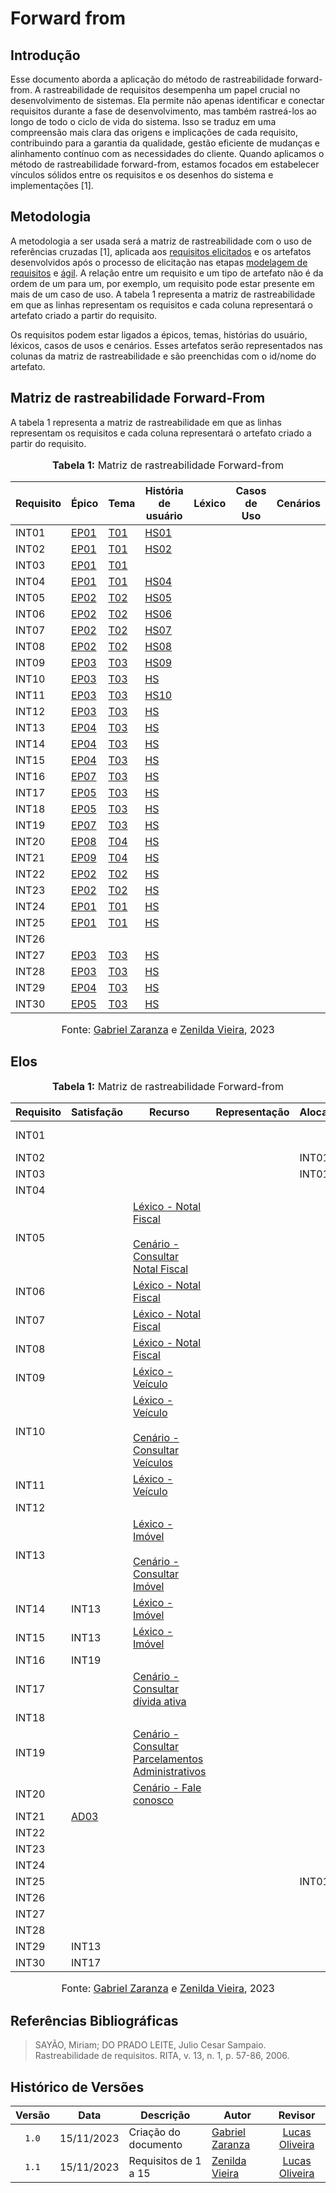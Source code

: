 # Forward from

## Introdução

Esse documento aborda a aplicação do método de rastreabilidade forward-from. A rastreabilidade de requisitos desempenha um papel crucial no desenvolvimento de sistemas. Ela permite não apenas identificar e conectar requisitos durante a fase de desenvolvimento, mas também rastreá-los ao longo de todo o ciclo de vida do sistema. Isso se traduz em uma compreensão mais clara das origens e implicações de cada requisito, contribuindo para a garantia da qualidade, gestão eficiente de mudanças e alinhamento contínuo com as necessidades do cliente. Quando aplicamos o método de rastreabilidade forward-from, estamos focados em estabelecer vínculos sólidos entre os requisitos e os desenhos do sistema e implementações [1].

## Metodologia

A metodologia a ser usada será a matriz de rastreabilidade com o uso de referências cruzadas [1], aplicada aos [requisitos elicitados](https://requisitos-de-software.github.io/2023.2-Economia-DF/elicitacao/requisitos-elicitados/) e os artefatos desenvolvidos após o processo de elicitação nas etapas [modelagem de requisitos](https://requisitos-de-software.github.io/2023.2-Economia-DF/modelagem/cenarios/) e [ágil](https://requisitos-de-software.github.io/2023.2-Economia-DF/modelagem/agil/backlog/). A relação entre um requisito e um tipo de artefato não é da ordem de um para um, por exemplo, um requisito pode estar presente em mais de um caso de uso. A tabela 1 representa a matriz de rastreabilidade em que as linhas representam os requisitos e cada coluna representará o artefato criado a partir do requisito.

Os requisitos podem estar ligados a épicos, temas, histórias do usuário, léxicos, casos de usos e cenários. Esses artefatos serão representados nas colunas da matriz de rastreabilidade e são preenchidas com o id/nome do artefato.

## Matriz de rastreabilidade Forward-From

A tabela 1 representa a matriz de rastreabilidade em que as linhas representam os requisitos e cada coluna representará o artefato criado a partir do requisito.

<div align="center">
<font size="3"><p style="text-align: center"><b>Tabela 1:</b> Matriz de rastreabilidade Forward-from</p></font>

<table>
  <thead>
    <tr>
      <th>Requisito</th>
      <th>Épico</th>
      <th>Tema</th>
      <th>História de usuário</th>
      <th>Léxico</th>
      <th>Casos de Uso</th>
      <th>Cenários</th>
    </tr>
  </thead>
  <tbody>
    <tr>
      <td>INT01</td>
      <td><a href="https://github.com/Requisitos-de-Software/2023.2-Economia-DF/blob/main/docs/modelagem/agil/backlog.md#ep01---login">EP01</a></td>
      <td><a href="https://github.com/Requisitos-de-Software/2023.2-Economia-DF/blob/main/docs/modelagem/agil/backlog.md#temas">T01</a></td>
      <td><a href="https://github.com/Requisitos-de-Software/2023.2-Economia-DF/blob/main/docs/modelagem/agil/historia-de-usuario.md#hs01---efetuar-login-com-email-e-senha">HS01</a></td>
      <td></td>
      <td></td>
      <td></td>
    </tr>
    <tr>
      <td>INT02</td>
      <td><a href="https://github.com/Requisitos-de-Software/2023.2-Economia-DF/blob/main/docs/modelagem/agil/backlog.md#ep01---login">EP01</a></td>
      <td><a href="https://github.com/Requisitos-de-Software/2023.2-Economia-DF/blob/main/docs/modelagem/agil/backlog.md#temas">T01</td>
      <td><a href="https://github.com/Requisitos-de-Software/2023.2-Economia-DF/blob/main/docs/modelagem/agil/historia-de-usuario.md#hs02-hs02---efetuar-login-com-govbr">HS02</a></td>
      <td></td>
      <td></td>
      <td></td>
    </tr>
    <tr>
      <td>INT03</td>
      <td><a href="https://github.com/Requisitos-de-Software/2023.2-Economia-DF/blob/main/docs/modelagem/agil/backlog.md#ep01---login">EP01</a></td>
      <td><a href="https://github.com/Requisitos-de-Software/2023.2-Economia-DF/blob/main/docs/modelagem/agil/backlog.md#temas">T01</td>
      <td></td>
      <td></td>
      <td></td>
      <td></td>
    </tr>
    <tr>
      <td>INT04</td>
      <td><a href="https://github.com/Requisitos-de-Software/2023.2-Economia-DF/blob/main/docs/modelagem/agil/backlog.md#ep01---login">EP01</a></td>
      <td><a href="https://github.com/Requisitos-de-Software/2023.2-Economia-DF/blob/main/docs/modelagem/agil/backlog.md#temas">T01</td>
      <td><a href="https://github.com/Requisitos-de-Software/2023.2-Economia-DF/blob/main/docs/modelagem/agil/historia-de-usuario.md#hs04---efetuar-logout">HS04</a></td>
      <td></td>
      <td></td>
      <td></td>
    </tr>
    <tr>
      <td>INT05</td>
      <td><a href="https://github.com/Requisitos-de-Software/2023.2-Economia-DF/blob/main/docs/modelagem/agil/backlog.md#ep02---nota-fiscal">EP02</a></td>
      <td><a href="https://github.com/Requisitos-de-Software/2023.2-Economia-DF/blob/main/docs/modelagem/agil/backlog.md#temas">T02</td>
      <td><a href="https://github.com/Requisitos-de-Software/2023.2-Economia-DF/blob/main/docs/modelagem/agil/historia-de-usuario.md#hs05---listar">HS05</a></td>
      <td></td>
      <td></td>
      <td></td>
    </tr>
    <tr>
      <td>INT06</td>
      <td><a href="https://github.com/Requisitos-de-Software/2023.2-Economia-DF/blob/main/docs/modelagem/agil/backlog.md#ep02---nota-fiscal">EP02</a></td>
      <td><a href="https://github.com/Requisitos-de-Software/2023.2-Economia-DF/blob/main/docs/modelagem/agil/backlog.md#temas">T02</td>
      <td><a href="https://github.com/Requisitos-de-Software/2023.2-Economia-DF/blob/main/docs/modelagem/agil/historia-de-usuario.md#hs06---pesquisar">HS06</a></td>
      <td></td>
      <td></td>
      <td></td>
    </tr>
    <tr>
      <td>INT07</td>
      <td><a href="https://github.com/Requisitos-de-Software/2023.2-Economia-DF/blob/main/docs/modelagem/agil/backlog.md#ep02---nota-fiscal">EP02</a></td>
      <td><a href="https://github.com/Requisitos-de-Software/2023.2-Economia-DF/blob/main/docs/modelagem/agil/backlog.md#temas">T02</td>
      <td><a href="https://github.com/Requisitos-de-Software/2023.2-Economia-DF/blob/main/docs/modelagem/agil/historia-de-usuario.md#hs07---visualizar-detalhes">HS07</a></td>
      <td></td>
      <td></td>
      <td></td>
    </tr>
    <tr>
      <td>INT08</td>
      <td><a href="https://github.com/Requisitos-de-Software/2023.2-Economia-DF/blob/main/docs/modelagem/agil/backlog.md#ep02---nota-fiscal">EP02</a></td>
      <td><a href="https://github.com/Requisitos-de-Software/2023.2-Economia-DF/blob/main/docs/modelagem/agil/backlog.md#temas">T02</td>
      <td><a href="https://github.com/Requisitos-de-Software/2023.2-Economia-DF/blob/main/docs/modelagem/agil/historia-de-usuario.md#hs08---imprimir-danfe">HS08</a></td>
      <td></td>
      <td></td>
      <td></td>
    </tr>
    <tr>
      <td>INT09</td>
      <td><a href="https://github.com/Requisitos-de-Software/2023.2-Economia-DF/blob/main/docs/modelagem/agil/backlog.md#ep03---ve%C3%ADculos">EP03</a></td>
      <td><a href="https://github.com/Requisitos-de-Software/2023.2-Economia-DF/blob/main/docs/modelagem/agil/backlog.md#temas">T03</td>
      <td><a href="https://github.com/Requisitos-de-Software/2023.2-Economia-DF/blob/main/docs/modelagem/agil/historia-de-usuario.md#us09---cadastrar">HS09</a></td>
      <td></td>
      <td></td>
      <td></td>
    </tr>
    <tr>
      <td>INT10</td>
      <td><a href="https://github.com/Requisitos-de-Software/2023.2-Economia-DF/blob/main/docs/modelagem/agil/backlog.md#ep03---ve%C3%ADculos">EP03</a></td>
      <td><a href="https://github.com/Requisitos-de-Software/2023.2-Economia-DF/blob/main/docs/modelagem/agil/backlog.md#temas">T03</td>
      <td><a href="">HS</a></td>
      <td></td>
      <td></td>
      <td></td>
    </tr>
    <tr>
      <td>INT11</td>
      <td><a href="https://github.com/Requisitos-de-Software/2023.2-Economia-DF/blob/main/docs/modelagem/agil/backlog.md#ep03---ve%C3%ADculos">EP03</a></td>
      <td><a href="https://github.com/Requisitos-de-Software/2023.2-Economia-DF/blob/main/docs/modelagem/agil/backlog.md#temas">T03</td>
      <td><a href="https://github.com/Requisitos-de-Software/2023.2-Economia-DF/blob/main/docs/modelagem/agil/historia-de-usuario.md#hs10---consultar-d%C3%A9bitos-de-ipva">HS10</a></td>
      <td></td>
      <td></td>
      <td></td>
    </tr>
    <tr>
      <td>INT12</td>
      <td><a href="https://github.com/Requisitos-de-Software/2023.2-Economia-DF/blob/main/docs/modelagem/agil/backlog.md#ep03---ve%C3%ADculos">EP03</a></td>
      <td><a href="https://github.com/Requisitos-de-Software/2023.2-Economia-DF/blob/main/docs/modelagem/agil/backlog.md#temas">T03</td>
      <td><a href="">HS</a></td>
      <td></td>
      <td></td>
      <td></td>
    </tr>
    <tr>
      <td>INT13</td>
      <td><a href="https://github.com/Requisitos-de-Software/2023.2-Economia-DF/blob/main/docs/modelagem/agil/backlog.md#ep04---im%C3%B3veis">EP04</a></td>
      <td><a href="https://github.com/Requisitos-de-Software/2023.2-Economia-DF/blob/main/docs/modelagem/agil/backlog.md#temas">T03</td>
      <td><a href="">HS</a></td>
      <td></td>
      <td></td>
      <td></td>
    </tr>
    <tr>
      <td>INT14</td>
      <td><a href="https://github.com/Requisitos-de-Software/2023.2-Economia-DF/blob/main/docs/modelagem/agil/backlog.md#ep04---im%C3%B3veis">EP04</a></td>
      <td><a href="https://github.com/Requisitos-de-Software/2023.2-Economia-DF/blob/main/docs/modelagem/agil/backlog.md#temas">T03</td>
      <td><a href="">HS</a></td>
      <td></td>
      <td></td>
      <td></td>
    </tr>
    <tr>
      <td>INT15</td>
      <td><a href="https://github.com/Requisitos-de-Software/2023.2-Economia-DF/blob/main/docs/modelagem/agil/backlog.md#ep04---im%C3%B3veis">EP04</a></td>
      <td><a href="https://github.com/Requisitos-de-Software/2023.2-Economia-DF/blob/main/docs/modelagem/agil/backlog.md#temas">T03</td>
      <td><a href="">HS</a></td>
      <td></td>
      <td></td>
      <td></td>
    </tr>
    <tr>
      <td>INT16</td>
      <td><a href="https://github.com/Requisitos-de-Software/2023.2-Economia-DF/blob/main/docs/modelagem/agil/backlog.md#ep07---parcelamentos-administrativos">EP07</a></td>
      <td><a href="https://github.com/Requisitos-de-Software/2023.2-Economia-DF/blob/main/docs/modelagem/agil/backlog.md#temas">T03</td>
      <td><a href="">HS</a></td>
      <td></td>
      <td></td>
      <td></td>
    </tr>
    <tr>
      <td>INT17</td>
      <td><a href="https://github.com/Requisitos-de-Software/2023.2-Economia-DF/blob/main/docs/modelagem/agil/backlog.md#ep05---d%C3%ADvida-ativa">EP05</a></td>
      <td><a href="https://github.com/Requisitos-de-Software/2023.2-Economia-DF/blob/main/docs/modelagem/agil/backlog.md#temas">T03</td>
      <td><a href="">HS</a></td>
      <td></td>
      <td></td>
      <td></td>
    </tr>
    <tr>
      <td>INT18</td>
      <td><a href="https://github.com/Requisitos-de-Software/2023.2-Economia-DF/blob/main/docs/modelagem/agil/backlog.md#ep05---d%C3%ADvida-ativa">EP05</a></td>
      <td><a href="https://github.com/Requisitos-de-Software/2023.2-Economia-DF/blob/main/docs/modelagem/agil/backlog.md#temas">T03</td>
      <td><a href="">HS</a></td>
      <td></td>
      <td></td>
      <td></td>
    </tr>
    <tr>
      <td>INT19</td>
       <td><a href="https://github.com/Requisitos-de-Software/2023.2-Economia-DF/blob/main/docs/modelagem/agil/backlog.md#ep07---parcelamentos-administrativos">EP07</a></td>
      <td><a href="https://github.com/Requisitos-de-Software/2023.2-Economia-DF/blob/main/docs/modelagem/agil/backlog.md#temas">T03</td>
      <td><a href="">HS</a></td>
      <td></td>
      <td></td>
      <td></td>
    </tr>
    <tr>
      <td>INT20</td>
      <td><a href="https://github.com/Requisitos-de-Software/2023.2-Economia-DF/blob/main/docs/modelagem/agil/backlog.md#ep08---fale-conosco">EP08</a></td>
      <td><a href="https://github.com/Requisitos-de-Software/2023.2-Economia-DF/blob/main/docs/modelagem/agil/backlog.md#temas">T04</td>
      <td><a href="">HS</a></td>
      <td></td>
      <td></td>
      <td></td>
    </tr>
    <tr>
      <td>INT21</td>
      <td><a href="https://github.com/Requisitos-de-Software/2023.2-Economia-DF/blob/main/docs/modelagem/agil/backlog.md#ep09---ajuda">EP09</a></td>
      <td><a href="https://github.com/Requisitos-de-Software/2023.2-Economia-DF/blob/main/docs/modelagem/agil/backlog.md#temas">T04</td>
      <td><a href="">HS</a></td>
      <td></td>
      <td></td>
      <td></td>
    </tr>
    <tr>
      <td>INT22</td>
      <td><a href="https://github.com/Requisitos-de-Software/2023.2-Economia-DF/blob/main/docs/modelagem/agil/backlog.md#ep02---nota-fiscal">EP02</a></td>
      <td><a href="https://github.com/Requisitos-de-Software/2023.2-Economia-DF/blob/main/docs/modelagem/agil/backlog.md#temas">T02</td>
      <td><a href="">HS</a></td>
      <td></td>
      <td></td>
      <td></td>
    </tr>
    <tr>
      <td>INT23</td>
      <td><a href="https://github.com/Requisitos-de-Software/2023.2-Economia-DF/blob/main/docs/modelagem/agil/backlog.md#ep02---nota-fiscal">EP02</a></td>
      <td><a href="https://github.com/Requisitos-de-Software/2023.2-Economia-DF/blob/main/docs/modelagem/agil/backlog.md#temas">T02</td>
      <td><a href="">HS</a></td>
      <td></td>
      <td></td>
      <td></td>
    </tr><tr>
      <td>INT24</td>
      <td><a href="https://github.com/Requisitos-de-Software/2023.2-Economia-DF/blob/main/docs/modelagem/agil/backlog.md#ep01---login">EP01</a></td>
      <td><a href="https://github.com/Requisitos-de-Software/2023.2-Economia-DF/blob/main/docs/modelagem/agil/backlog.md#temas">T01</td>
      <td><a href="">HS</a></td>
      <td></td>
      <td></td>
      <td></td>
    </tr>
    <tr>
      <td>INT25</td>
      <td><a href="https://github.com/Requisitos-de-Software/2023.2-Economia-DF/blob/main/docs/modelagem/agil/backlog.md#ep01---login">EP01</a></td>
      <td><a href="https://github.com/Requisitos-de-Software/2023.2-Economia-DF/blob/main/docs/modelagem/agil/backlog.md#temas">T01</td>
      <td><a href="">HS</a></td>
      <td></td>
      <td></td>
      <td></td>
    </tr>
    <tr>
      <td>INT26</td>
      <td></td>
      <td></td>
      <td></td>
      <td></td>
      <td></td>
      <td></td>
    </tr>
    <tr>
      <td>INT27</td>
      <td><a href="https://github.com/Requisitos-de-Software/2023.2-Economia-DF/blob/main/docs/modelagem/agil/backlog.md#ep03---ve%C3%ADculos">EP03</a></td>
      <td><a href="https://github.com/Requisitos-de-Software/2023.2-Economia-DF/blob/main/docs/modelagem/agil/backlog.md#temas">T03</td>
      <td><a href="">HS</a></td>
      <td></td>
      <td></td>
      <td></td>
    </tr>
    <tr>
      <td>INT28</td>
      <td><a href="https://github.com/Requisitos-de-Software/2023.2-Economia-DF/blob/main/docs/modelagem/agil/backlog.md#ep03---ve%C3%ADculos">EP03</a></td>
      <td><a href="https://github.com/Requisitos-de-Software/2023.2-Economia-DF/blob/main/docs/modelagem/agil/backlog.md#temas">T03</td>
      <td><a href="">HS</a></td>
      <td></td>
      <td></td>
      <td></td>
    </tr>
    <tr>
      <td>INT29</td>
      <td><a href="https://github.com/Requisitos-de-Software/2023.2-Economia-DF/blob/main/docs/modelagem/agil/backlog.md#ep04---im%C3%B3veis">EP04</a></td>
      <td><a href="https://github.com/Requisitos-de-Software/2023.2-Economia-DF/blob/main/docs/modelagem/agil/backlog.md#temas">T03</td>
      <td><a href="">HS</a></td>
      <td></td>
      <td></td>
      <td></td>
    </tr>
    <tr>
      <td>INT30</td>
      <td><a href="https://github.com/Requisitos-de-Software/2023.2-Economia-DF/blob/main/docs/modelagem/agil/backlog.md#ep05---d%C3%ADvida-ativa">EP05</a></td>
      <td><a href="https://github.com/Requisitos-de-Software/2023.2-Economia-DF/blob/main/docs/modelagem/agil/backlog.md#temas">T03</td>
      <td><a href="">HS</a></td>
      <td></td>
      <td></td>
      <td></td>
    </tr>
  </tbody>
</table>

<font size="3"><p style="text-align: center">Fonte: <a href="https://github.com/GZaranza">Gabriel Zaranza</a> e <a href="https://github.com/zenildavieira">Zenilda Vieira</a>, 2023</p></font>
</div>

## Elos

<div align="center">
<font size="3"><p style="text-align: center"><b>Tabela 1:</b> Matriz de rastreabilidade Forward-from</p></font>

<table>
  <thead>
    <tr>
      <th>Requisito</th>
      <th>Satisfação</th>
      <th>Recurso</th>
      <th>Representação</th>
      <th>Alocado</th>
      <th>Agregação</th>
    </tr>
  </thead>
  <tbody>
    <tr>
      <td>INT01</td>
      <td></td>
      <td></td>
      <td></td>
      <td></td>
      <td>INT02<br>INT03</td>
    </tr>
    <tr>
      <td>INT02</td>
      <td></td>
      <td></td>
      <td></td>
      <td>INT01</td>
      <td></td>
    </tr>
    <tr>
      <td>INT03</td>
      <td></td>
      <td></td>
      <td></td>
      <td>INT01</td>
      <td></td>
    </tr>
    <tr>
      <td>INT04</td>
      <td></td>
      <td></td>
      <td></td>
      <td></td>
      <td></td>
    </tr>
    <tr>
      <td>INT05</td>
      <td></td>
      <td><a href="https://requisitos-de-software.github.io/2023.2-Economia-DF/modelagem/lexicos/#objetoso">Léxico -  Notal Fiscal<br><br><a href="https://requisitos-de-software.github.io/2023.2-Economia-DF/modelagem/cenarios/#consultar-nota-fiscal">Cenário - Consultar Notal Fiscal<br></a</a></td>
      <td></td>
      <td></td>
      <td>INT06<br>INT07<br>INT08</td>
    </tr>
    <tr>
      <td>INT06</td>
      <td></td>
      <td><a href="https://requisitos-de-software.github.io/2023.2-Economia-DF/modelagem/lexicos/#objetoso">Léxico -  Notal Fiscal<br></a></td>
      <td></td>
      <td></td>
      <td></td>
    </tr>
    <tr>
      <td>INT07</td>
      <td></a></td>
      <td><a href="https://requisitos-de-software.github.io/2023.2-Economia-DF/modelagem/lexicos/#objetoso">Léxico -  Notal Fiscal<br></a></td>
      <td></td>
      <td></td>
      <td></td>
    </tr>
    <tr>
      <td>INT08</td>
      <td></a></td>
      <td><a href="https://requisitos-de-software.github.io/2023.2-Economia-DF/modelagem/lexicos/#objetoso">Léxico -  Notal Fiscal<br></a></td>
      <td></td>
      <td></td>
      <td></td>
    </tr>
    <tr>
      <td>INT09</td>
      <td></td>
      <td><a href="https://requisitos-de-software.github.io/2023.2-Economia-DF/modelagem/lexicos/#objetoso">Léxico -  Veículo<br></a></td>
      <td></td>
      <td></td>
      <td>INT10<br>INT11</td>
    </tr>
    <tr>
      <td>INT10</td>
      <td></td>
      <td><a href="https://requisitos-de-software.github.io/2023.2-Economia-DF/modelagem/lexicos/#objetoso">Léxico -  Veículo<br></a><br><a href="https://requisitos-de-software.github.io/2023.2-Economia-DF/modelagem/cenarios/#consultar-veiculo">Cenário - Consultar Veículos<br></a></td>
      <td></td>
      <td></td>
      <td>INT09</td>
    </tr>
    <tr>
      <td>INT11</td>
      <td></td>
      <td><a href="https://requisitos-de-software.github.io/2023.2-Economia-DF/modelagem/lexicos/#objetoso">Léxico -  Veículo<br></a></td>
      <td></td>
      <td></td>
      <td></td>
    </tr>
    <tr>
      <td>INT12</td>
      <td></td>
      <td></td>
      <td></td>
      <td></td>
      <td></td>
    </tr>
    <tr>
      <td>INT13</td>
      <td></td>
      <td><a href="https://requisitos-de-software.github.io/2023.2-Economia-DF/modelagem/lexicos/#objetoso">Léxico -  Imóvel<br></a><br><a href="https://requisitos-de-software.github.io/2023.2-Economia-DF/modelagem/cenarios/#consultar-imovel">Cenário - Consultar Imóvel<br></a></td>
      <td></td>
      <td></td>
      <td>INT14<br>INT15<br>INT29</td>
    </tr>
    <tr>
      <td>INT14</td>
      <td>INT13</td>
      <td><a href="https://requisitos-de-software.github.io/2023.2-Economia-DF/modelagem/lexicos/#objetoso">Léxico -  Imóvel<br></a></td>
      <td></td>
      <td></td>
      <td></td>
    </tr>
    <tr>
      <td>INT15</td>
      <td>INT13</td>
      <td><a href="https://requisitos-de-software.github.io/2023.2-Economia-DF/modelagem/lexicos/#objetoso">Léxico -  Imóvel<br></a></td>
      <td></td>
      <td></td>
      <td></td>
    </tr>
    <tr>
      <td>INT16</td>
      <td>INT19</td>
      <td></td>
      <td></td>
      <td></td>
      <td></td>
    </tr>
    <tr>
      <td>INT17</td>
      <td></td>
      <td><a href="https://requisitos-de-software.github.io/2023.2-Economia-DF/modelagem/cenarios/#consultar-divida-ativa">Cenário - Consultar dívida ativa<br></a></td>
      <td></td>
      <td></td>
      <td>INT30</td>
    </tr>
    <tr>
      <td>INT18</td>
      <td></td>
      <td></td>
      <td></td>
      <td></td>
      <td></td>
    </tr>
    <tr>
      <td>INT19</td>
       <td></td>
      <td><a href="https://requisitos-de-software.github.io/2023.2-Economia-DF/modelagem/cenarios/#consultar-parcelamentos-administrativos">Cenário - Consultar Parcelamentos Administrativos<br></a></td>
      <td></td>
      <td></td>
      <td>INT16</td>
    </tr>
    <tr>
      <td>INT20</td>
      <td></td>
      <td><a href="https://requisitos-de-software.github.io/2023.2-Economia-DF/modelagem/cenarios/#fale-conosco">Cenário - Fale conosco<br></a></td>
      <td></td>
      <td></td>
      <td></td>
    </tr>
    <tr>
      <td>INT21</td>
      <td><a href="https://requisitos-de-software.github.io/2023.2-Economia-DF/modelagem/especificacao-suplementar/#ajuda-e-documentacao">AD03<br></a></td>
      <td></td>
      <td></td>
      <td></td>
      <td></td>
    </tr>
    <tr>
      <td>INT22</td>
      <td></td>
      <td></td>
      <td></td>
      <td></td>
      <td></td>
    </tr>
    <tr>
      <td>INT23</td>
      <td></td>
      <td></td>
      <td></td>
      <td></td>
      <td></td>
    </tr><tr>
      <td>INT24</td>
      <td></td>
      <td></td>
      <td></td>
      <td></td>
      <td></td>
    </tr>
    <tr>
      <td>INT25</td>
     <td></td>
      <td></td>
      <td></td>
      <td>INT01</td>
      <td></td>
    </tr>
    <tr>
      <td>INT26</td>
      <td></td>
      <td></td>
      <td></td>
      <td></td>
      <td></td>
    </tr>
    <tr>
      <td>INT27</td>
     <td></td>
      <td></td>
      <td></td>
      <td></td>
      <td></td>
    </tr>
    <tr>
      <td>INT28</td>
     <td></td>
      <td></td>
      <td></td>
      <td></td>
      <td></td>
    </tr>
    <tr>
      <td>INT29</td>
     <td>INT13</td>
      <td></td>
      <td></td>
      <td></td>
      <td></td>
    </tr>
    <tr>
      <td>INT30</td>
     <td>INT17</td>
      <td></td>
      <td></td>
      <td></td>
      <td></td>
    </tr>
  </tbody>
</table>

<font size="3"><p style="text-align: center">Fonte: <a href="https://github.com/GZaranza">Gabriel Zaranza</a> e <a href="https://github.com/zenildavieira">Zenilda Vieira</a>, 2023</p></font>
</div>


## Referências Bibliográficas

> SAYÃO, Miriam; DO PRADO LEITE, Julio Cesar Sampaio. Rastreabilidade de requisitos. RITA, v. 13, n. 1, p. 57-86, 2006.
>

## Histórico de Versões
|Versão|Data|Descrição|Autor|Revisor|
|:----:|----|---------|-----|:-------:|
|`1.0`|15/11/2023|Criação do documento|[Gabriel Zaranza](https://github.com/GZaranza)|[Lucas Oliveira](https://github.com/LucasOliveiraDiasMarquesFerreira)|
|`1.1`|15/11/2023|Requisitos de 1 a 15|[Zenilda Vieira](https://github.com/zenildavieira)|[Lucas Oliveira](https://github.com/LucasOliveiraDiasMarquesFerreira)|
